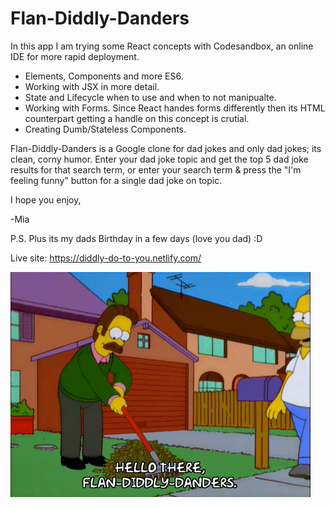 # Flan-Diddly-Danders


In this app I am trying some React concepts with Codesandbox, an online IDE for more rapid deployment.

- Elements, Components and more ES6.
- Working with JSX in more detail.
- State and Lifecycle when to use and when to not manipualte.
- Working with Forms. Since React handes forms differently then its HTML   counterpart getting a handle on this concept is crutial.
- Creating Dumb/Stateless Components.


Flan-Diddly-Danders is a Google clone for dad jokes and only dad jokes; its clean, corny humor. Enter your dad joke topic and get the top 5 dad joke results for that search term, or enter your search term & press the "I'm feeling funny" button for a single dad joke on topic. 

I hope you enjoy,

-Mia

P.S. Plus its my dads Birthday in a few days (love you dad) :D

Live site: https://diddly-do-to-you.netlify.com/

![Image of Flan-Diddly-Danders](https://github.com/miadugas/Flan-Diddly-Danders/blob/master/giphy.GIF)


